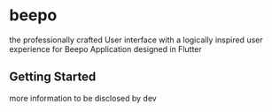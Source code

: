 # beepo

the professionally crafted User interface with a logically inspired user experience for Beepo Application designed in Flutter

## Getting Started

more information to be disclosed by dev
